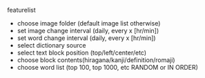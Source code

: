 featurelist

- choose image folder (default image list otherwise)
- set image change interval (daily, every x [hr/min])
- set word change interval (daily, every x [hr/min])
- select dictionary source
- select text block position (top/left/center/etc)
- choose block contents(hiragana/kanji/definition/romaji)
- choose word list (top 100, top 1000, etc RANDOM or IN ORDER)
